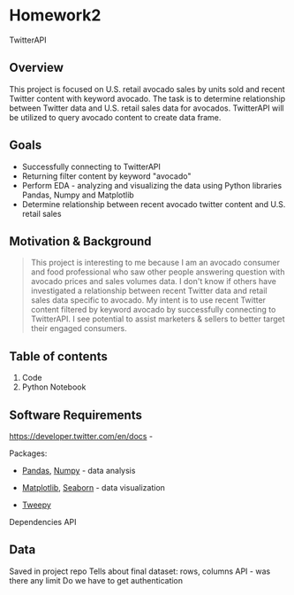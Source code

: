 # Homework2
TwitterAPI 
## Overview
This project is focused on U.S. retail avocado sales by units sold and recent Twitter content with keyword avocado.
The task is to determine relationship between Twitter data and U.S. retail sales data for avocados.
TwitterAPI will be utilized to query avocado content to create data frame.
## Goals
+ Successfully connecting to TwitterAPI
+ Returning filter content by keyword "avocado"
+ Perform EDA - analyzing and visualizing the data using Python libraries Pandas, Numpy and Matplotlib
+ Determine relationship between recent avocado twitter content and U.S. retail sales
## Motivation & Background
> This project is interesting to me because I am an avocado consumer and food professional who saw other people answering question with avocado prices and sales volumes data. I don't know if others have investigated a relationship between recent Twitter data and retail sales data specific to avocado. My intent is to use recent Twitter content filtered by keyword avocado by successfully connecting to TwitterAPI. I see potential to assist marketers & sellers to better target their engaged consumers.
## Table of contents
1. Code
2. Python Notebook
## Software Requirements
https://developer.twitter.com/en/docs  - 

Packages: 

+ [Pandas](https://pandas.pydata.org/), [Numpy](https://numpy.org/) - data analysis
	
+ [Matplotlib](https://matplotlib.org/), [Seaborn](https://seaborn.pydata.org/ ) - data visualization
	
+ [Tweepy](https://www.tweepy.org/)
	
Dependencies API

## Data
Saved in project repo
Tells about final dataset: rows, columns
API - was there any limit
Do we have to get authentication
